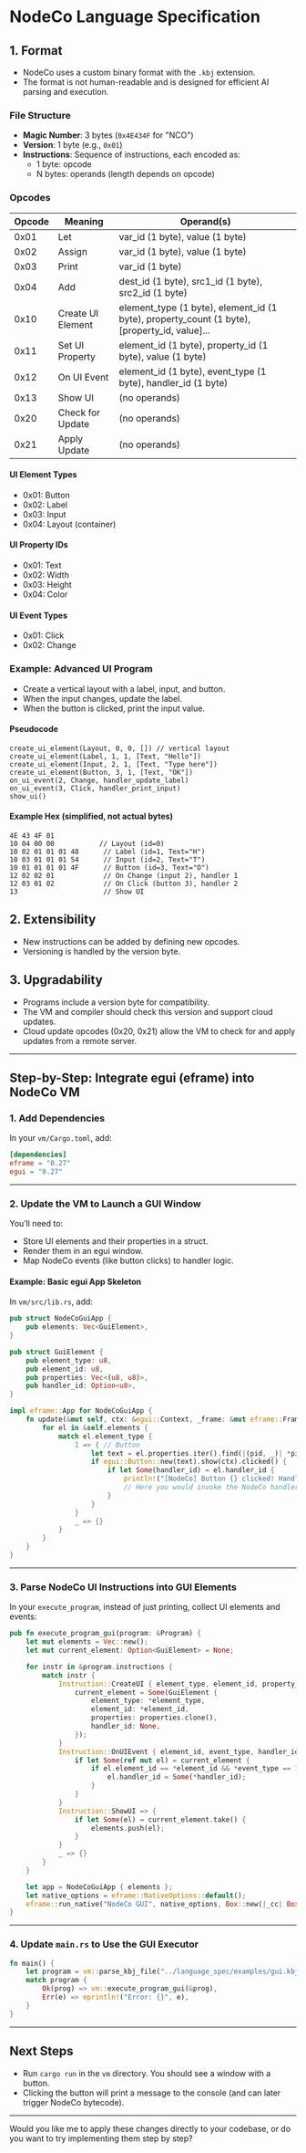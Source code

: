 # NodeCo Language Specification

## 1. Format
- NodeCo uses a custom binary format with the `.kbj` extension.
- The format is not human-readable and is designed for efficient AI parsing and execution.

### File Structure
- **Magic Number**: 3 bytes (`0x4E434F` for "NCO")
- **Version**: 1 byte (e.g., `0x01`)
- **Instructions**: Sequence of instructions, each encoded as:
  - 1 byte: opcode
  - N bytes: operands (length depends on opcode)

### Opcodes
| Opcode | Meaning  | Operand(s)                |
|--------|----------|---------------------------|
| 0x01   | Let      | var_id (1 byte), value (1 byte) |
| 0x02   | Assign   | var_id (1 byte), value (1 byte) |
| 0x03   | Print    | var_id (1 byte)           |
| 0x04   | Add      | dest_id (1 byte), src1_id (1 byte), src2_id (1 byte) |
| 0x10   | Create UI Element | element_type (1 byte), element_id (1 byte), property_count (1 byte), [property_id, value]... |
| 0x11   | Set UI Property   | element_id (1 byte), property_id (1 byte), value (1 byte) |
| 0x12   | On UI Event       | element_id (1 byte), event_type (1 byte), handler_id (1 byte) |
| 0x13   | Show UI           | (no operands) |
| 0x20   | Check for Update  | (no operands) |
| 0x21   | Apply Update      | (no operands) |

#### UI Element Types
- 0x01: Button
- 0x02: Label
- 0x03: Input
- 0x04: Layout (container)

#### UI Property IDs
- 0x01: Text
- 0x02: Width
- 0x03: Height
- 0x04: Color

#### UI Event Types
- 0x01: Click
- 0x02: Change

### Example: Advanced UI Program
- Create a vertical layout with a label, input, and button.
- When the input changes, update the label.
- When the button is clicked, print the input value.

#### Pseudocode
```
create_ui_element(Layout, 0, 0, []) // vertical layout
create_ui_element(Label, 1, 1, [Text, "Hello"])
create_ui_element(Input, 2, 1, [Text, "Type here"])
create_ui_element(Button, 3, 1, [Text, "OK"])
on_ui_event(2, Change, handler_update_label)
on_ui_event(3, Click, handler_print_input)
show_ui()
```

#### Example Hex (simplified, not actual bytes)
```
4E 43 4F 01
10 04 00 00           // Layout (id=0)
10 02 01 01 01 48      // Label (id=1, Text="H")
10 03 01 01 01 54      // Input (id=2, Text="T")
10 01 01 01 01 4F      // Button (id=3, Text="O")
12 02 02 01            // On Change (input 2), handler 1
12 03 01 02            // On Click (button 3), handler 2
13                     // Show UI
```

## 2. Extensibility
- New instructions can be added by defining new opcodes.
- Versioning is handled by the version byte.

## 3. Upgradability
- Programs include a version byte for compatibility.
- The VM and compiler should check this version and support cloud updates.
- Cloud update opcodes (0x20, 0x21) allow the VM to check for and apply updates from a remote server.

---

## Step-by-Step: Integrate egui (eframe) into NodeCo VM

### 1. Add Dependencies

In your `vm/Cargo.toml`, add:

```toml
[dependencies]
eframe = "0.27"
egui = "0.27"
```

---

### 2. Update the VM to Launch a GUI Window

You’ll need to:
- Store UI elements and their properties in a struct.
- Render them in an egui window.
- Map NodeCo events (like button clicks) to handler logic.

#### Example: Basic egui App Skeleton

In `vm/src/lib.rs`, add:

```rust
pub struct NodeCoGuiApp {
    pub elements: Vec<GuiElement>,
}

pub struct GuiElement {
    pub element_type: u8,
    pub element_id: u8,
    pub properties: Vec<(u8, u8)>,
    pub handler_id: Option<u8>,
}

impl eframe::App for NodeCoGuiApp {
    fn update(&mut self, ctx: &egui::Context, _frame: &mut eframe::Frame) {
        for el in &self.elements {
            match el.element_type {
                1 => { // Button
                    let text = el.properties.iter().find(|(pid, _)| *pid == 1).map(|(_, v)| format!("{}", v)).unwrap_or("Button".to_string());
                    if egui::Button::new(text).show(ctx).clicked() {
                        if let Some(handler_id) = el.handler_id {
                            println!("[NodeCo] Button {} clicked! Handler: {}", el.element_id, handler_id);
                            // Here you would invoke the NodeCo handler logic
                        }
                    }
                }
                _ => {}
            }
        }
    }
}
```

---

### 3. Parse NodeCo UI Instructions into GUI Elements

In your `execute_program`, instead of just printing, collect UI elements and events:

```rust
pub fn execute_program_gui(program: &Program) {
    let mut elements = Vec::new();
    let mut current_element: Option<GuiElement> = None;

    for instr in &program.instructions {
        match instr {
            Instruction::CreateUI { element_type, element_id, property_count: _, properties } => {
                current_element = Some(GuiElement {
                    element_type: *element_type,
                    element_id: *element_id,
                    properties: properties.clone(),
                    handler_id: None,
                });
            }
            Instruction::OnUIEvent { element_id, event_type, handler_id } => {
                if let Some(ref mut el) = current_element {
                    if el.element_id == *element_id && *event_type == 1 {
                        el.handler_id = Some(*handler_id);
                    }
                }
            }
            Instruction::ShowUI => {
                if let Some(el) = current_element.take() {
                    elements.push(el);
                }
            }
            _ => {}
        }
    }

    let app = NodeCoGuiApp { elements };
    let native_options = eframe::NativeOptions::default();
    eframe::run_native("NodeCo GUI", native_options, Box::new(|_cc| Box::new(app))).unwrap();
}
```

---

### 4. Update `main.rs` to Use the GUI Executor

```rust
fn main() {
    let program = vm::parse_kbj_file("../language_spec/examples/gui.kbj");
    match program {
        Ok(prog) => vm::execute_program_gui(&prog),
        Err(e) => eprintln!("Error: {}", e),
    }
}
```

---

## Next Steps

- Run `cargo run` in the `vm` directory. You should see a window with a button.
- Clicking the button will print a message to the console (and can later trigger NodeCo bytecode).

---

Would you like me to apply these changes directly to your codebase, or do you want to try implementing them step by step? 
